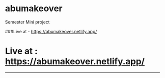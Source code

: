 # abumakeover
Semester Mini project

###Live at - https://abumakeover.netlify.app/

# Live at : https://abumakeover.netlify.app/
---
